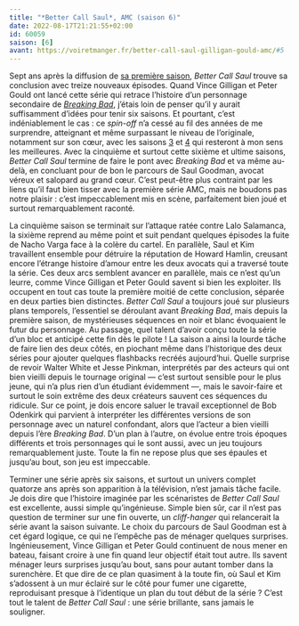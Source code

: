```yaml
---
title: "*Better Call Saul*, AMC (saison 6)"
date: 2022-08-17T21:21:55+02:00
id: 60059 
saison: [6]
avant: https://voiretmanger.fr/better-call-saul-gilligan-gould-amc/#5
---
```


Sept ans après la diffusion de [sa première saison](https://voiretmanger.fr/better-call-saul-gilligan-gould-amc/), *Better Call Saul* trouve sa conclusion avec treize nouveaux épisodes. Quand Vince Gilligan et Peter Gould ont lancé cette série qui retrace l’histoire d’un personnage secondaire de [*Breaking Bad*](https://voiretmanger.fr/breaking-bad-gilligan/), j’étais loin de penser qu’il y aurait suffisamment d’idées pour tenir six saisons. Et pourtant, c’est indéniablement le cas : ce *spin-off* n’a cessé au fil des années de me surprendre, atteignant et même surpassant le niveau  de l’originale, notamment sur son cœur, avec les saisons [3](https://voiretmanger.fr/better-call-saul-gilligan-gould-amc/#3) et [4](https://voiretmanger.fr/better-call-saul-gilligan-gould-amc/#4) qui resteront à mon sens les meilleures. Avec la cinquième et surtout cette sixième et ultime saisons, *Better Call Saul* termine de faire le pont avec *Breaking Bad* et va même au-delà, en concluant pour de bon le parcours de Saul Goodman, avocat véreux et salopard au grand cœur. C’est peut-être plus contraint par les liens qu’il faut bien tisser avec la première série AMC, mais ne boudons pas notre plaisir : c’est impeccablement mis en scène, parfaitement bien joué et surtout remarquablement raconté.

La cinquième saison se terminait sur l’attaque ratée contre Lalo Salamanca, la sixième reprend au même point et suit pendant quelques épisodes la fuite de Nacho Varga face à la colère du cartel. En parallèle, Saul et Kim travaillent ensemble pour détruire la réputation de Howard Hamlin, creusant encore l’étrange histoire d’amour entre les deux avocats qui a traversé toute la série. Ces deux arcs semblent avancer en parallèle, mais ce n’est qu’un leurre, comme Vince Gilligan et Peter Gould savent si bien les exploiter. Ils occupent en tout cas toute la première moitié de cette conclusion, séparée en deux parties bien distinctes. *Better Call Saul* a toujours joué sur plusieurs plans temporels, l’essentiel se déroulant avant *Breaking Bad*, mais depuis la première saison, de mystérieuses séquences en noir et blanc évoquaient le futur du personnage. Au passage, quel talent d’avoir conçu toute la série d’un bloc et anticipé cette fin dès le pilote ! La saison a ainsi la lourde tâche de faire lien des deux côtés, en piochant même dans l’historique des deux séries pour ajouter quelques flashbacks recréés aujourd’hui. Quelle surprise de revoir Walter White et Jesse Pinkman, interprétés par des acteurs qui ont bien vieilli depuis le tournage original — c’est surtout sensible pour le plus jeune, qui n’a plus rien d’un étudiant évidemment —, mais le savoir-faire et surtout le soin extrême des deux créateurs sauvent ces séquences du ridicule. Sur ce point, je dois encore saluer le travail exceptionnel de	Bob Odenkirk qui parvient à interpréter les différentes versions de son personnage avec un naturel confondant, alors que l’acteur a bien vieilli depuis l’ère *Breaking Bad*. D’un plan à l’autre, on évolue entre trois époques différents et trois personnages qui le sont aussi, avec un jeu toujours remarquablement juste. Toute la fin ne repose plus que ses épaules et jusqu’au bout, son jeu est impeccable.

Terminer une série après six saisons, et surtout un univers complet quatorze ans après son apparition à la télévision, n’est jamais tâche facile. Je dois dire que l’histoire imaginée par les scénaristes de *Better Call Saul* est excellente, aussi simple qu’ingénieuse. Simple bien sûr, car il n’est pas question de terminer sur une fin ouverte, un *cliff-hanger* qui relancerait la série avant la saison suivante. Le choix du parcours de Saul Goodman est à cet égard logique, ce qui ne l’empêche pas de ménager quelques surprises. Ingénieusement, Vince Gilligan et Peter Gould continuent de nous mener en bateau, faisant croire à une fin quand leur objectif était tout autre. Ils savent ménager leurs surprises jusqu’au bout, sans pour autant tomber dans la surenchère. Et que dire de ce plan quasiment à la toute fin, où Saul et Kim s’adossent à un mur éclairé sur le côté pour fumer une cigarette, reproduisant presque à l’identique un plan du tout début de la série ? C’est tout le talent de *Better Call Saul* : une série brillante, sans jamais le souligner. 